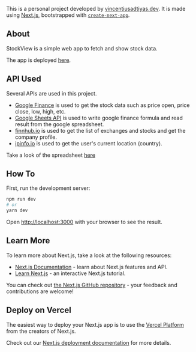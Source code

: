 This is a personal project developed by [vincentiusadtiyas.dev](https://vincentiusadityas.dev). It is made using [Next.js](https://nextjs.org/), bootstrapped with [`create-next-app`](https://github.com/vercel/next.js/tree/canary/packages/create-next-app).

## About

StockView is a simple web app to fetch and show stock data.

The app is deployed [here]().

## API Used

Several APIs are used in this project.

- [Google Finance](https://support.google.com/docs/answer/3093281#) is used to get the stock data such as price open, price close, low, high, etc.
- [Google Sheets API](https://developers.google.com/sheets/api) is used to write google finance formula and read result from the google spreadsheet.
- [finnhub.io](https://finnhub.io/) is used to get the list of exchanges and stocks and get the company profile.
- [ipinfo.io](https://ipinfo.io/) is used to get the user's current location (country).

Take a look of the spreadsheet [here](https://docs.google.com/spreadsheets/d/e/2PACX-1vR7VIlkqf3uwbLRoBIxQMiBHej29iT4hG7MOc7yD_Hv2c_clo7IrkcQlybHUSQh3bNQh5zv3FqjLwrH/pubhtml)

## How To

First, run the development server:

```bash
npm run dev
# or
yarn dev
```

Open [http://localhost:3000](http://localhost:3000) with your browser to see the result.


## Learn More

To learn more about Next.js, take a look at the following resources:

- [Next.js Documentation](https://nextjs.org/docs) - learn about Next.js features and API.
- [Learn Next.js](https://nextjs.org/learn) - an interactive Next.js tutorial.

You can check out [the Next.js GitHub repository](https://github.com/vercel/next.js/) - your feedback and contributions are welcome!

## Deploy on Vercel

The easiest way to deploy your Next.js app is to use the [Vercel Platform](https://vercel.com/import?utm_medium=default-template&filter=next.js&utm_source=create-next-app&utm_campaign=create-next-app-readme) from the creators of Next.js.

Check out our [Next.js deployment documentation](https://nextjs.org/docs/deployment) for more details.
